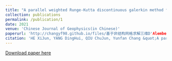 ```yaml
---
title: "A parallel weighted Runge-Kutta discontinuous galerkin method for solving acousitc wave equations in 3D D'Alembert media on unstructured meshes"
collection: publications
permalink: /publication/1
date: 2021
venue: 'Chinese Journal of Geophysics(in Chinese)'
paperurl: 'http://changyf98.github.io/files/基于非结构网格求解三维D'Alembert介质中声波方程的并行加权Runge-Kutta间断有限元方法.pdf'
citation: 'HE XiJun, YANG DingHui, QIU ChuJun, Yunfan Chang &quot;A parallel weighted Runge-Kutta discontinuous galerkin method for solving acousitc wave equations in 3D D'Alembert media on unstructured meshes &quot; <i>Chinese Journal of Geophysics(in Chinese)</i>. 64(3): 876-895.'
---
```


[Download paper here](http://changyf98.github.io/files/基于非结构网格求解三维D'Alembert介质中声波方程的并行加权Runge-Kutta间断有限元方法.pdf)

